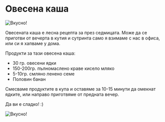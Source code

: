 # Овесена каша

![Вкусно!](/images/2017/11/A3F400FC-92B1-4A98-8A29-BB98FE522E70-1024x729.jpeg "Да Ви е сладко!")

Овесената каша е лесна рецепта за през седмицата. Може да се приготви от вечерта в кутия и сутринта само я взимаме с нас в офиса, или си я хапваме у дома.

Продукти за тази овесена каша:

<ul>
	<li>30 гр. овесени ядки</li>
	<li>150-200гр. пълномаслено краве кисело мляко</li>
	<li>5-10гр. смляно ленено семе</li>
	<li>Половин банан</li>
</ul>

Смесваме продуктите в купа и оставяме за 10-15 минути да омекнат ядките, или направо приготвяме от предната вечер.

Да ви е сладко! :)

![Вкусно!](/images/2017/11/DCC7001C-4F0A-4F9B-AA43-A38F7BB72E76-768x576.jpeg "Да Ви е сладко!")
